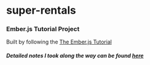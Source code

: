 # super-rentals
### Ember.js Tutorial Project
Built by following the [The Ember.js Tutorial](https://guides.emberjs.com/release/tutorial)

##### Detailed notes I took along the way can be found [here](https://gist.github.com/rapdash/29fcc043fecf874a0371fee54b2c94d8)
